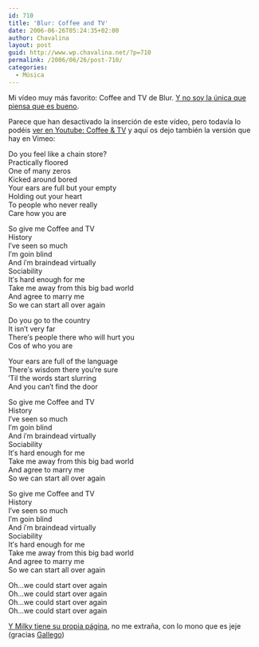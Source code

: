 ```yaml
---
id: 710
title: 'Blur: Coffee and TV'
date: 2006-06-26T05:24:35+02:00
author: Chavalina
layout: post
guid: http://www.wp.chavalina.net/?p=710
permalink: /2006/06/26/post-710/
categories:
  - Música
---
```

Mi vídeo muy más favorito: Coffee and TV de Blur. <a href="http://www.pitchforkmedia.com/article/feature/36588/Staff_List_100_Awesome_Music_Videos" target="_blank">Y no soy la única que piensa que es bueno</a>.

Parece que han desactivado la inserción de este vídeo, pero todavía lo podéis [ver en Youtube: Coffee & TV](http://www.youtube.com/watch?v=6oqXVx3sBOk) y aquí os dejo también la versión que hay en Vimeo:



Do you feel like a chain store?  
Practically floored  
One of many zeros  
Kicked around bored  
Your ears are full but your empty  
Holding out your heart  
To people who never really  
Care how you are

So give me Coffee and TV  
History  
I′ve seen so much  
I′m goin blind  
And i′m braindead virtually  
Sociability  
It′s hard enough for me  
Take me away from this big bad world  
And agree to marry me  
So we can start all over again

Do you go to the country  
It isn′t very far  
There′s people there who will hurt you  
Cos of who you are

Your ears are full of the language  
There′s wisdom there you′re sure  
′Til the words start slurring  
And you can′t find the door

So give me Coffee and TV  
History  
I′ve seen so much  
I′m goin blind  
And i′m braindead virtually  
Sociability  
It′s hard enough for me  
Take me away from this big bad world  
And agree to marry me  
So we can start all over again

So give me Coffee and TV  
History  
I′ve seen so much  
I′m goin blind  
And i′m braindead virtually  
Sociability  
It′s hard enough for me  
Take me away from this big bad world  
And agree to marry me  
So we can start all over again

Oh…we could start over again  
Oh…we could start over again  
Oh…we could start over again  
Oh…we could start over again

<a href="http://www.milkyfan.com/" target="_blank">Y Milky tiene su propia página</a>, no me extraña, con lo mono que es jeje (gracias <a href="http://www.chochitopelao.com/" target="_blank">Gallego</a>)